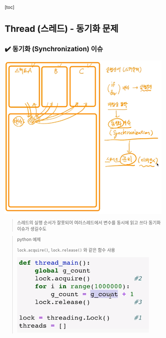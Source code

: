 [toc]

# Thread (스레드) - 동기화 문제

## :heavy_check_mark: 동기화 (Synchronization) 이슈 

![image-20210223203505781](assets/image-20210223203505781.png)

> 스레드의 실행 순서가 잘못되어 여러스레드에서 변수를 동시에 읽고 쓰다 동기화 이슈가 생길수도

> python 예제
>
> `lock.acquire()`, `lock.release()` 와 같은 함수 사용
>
> ![image-20210223205556629](assets/image-20210223205556629.png)


